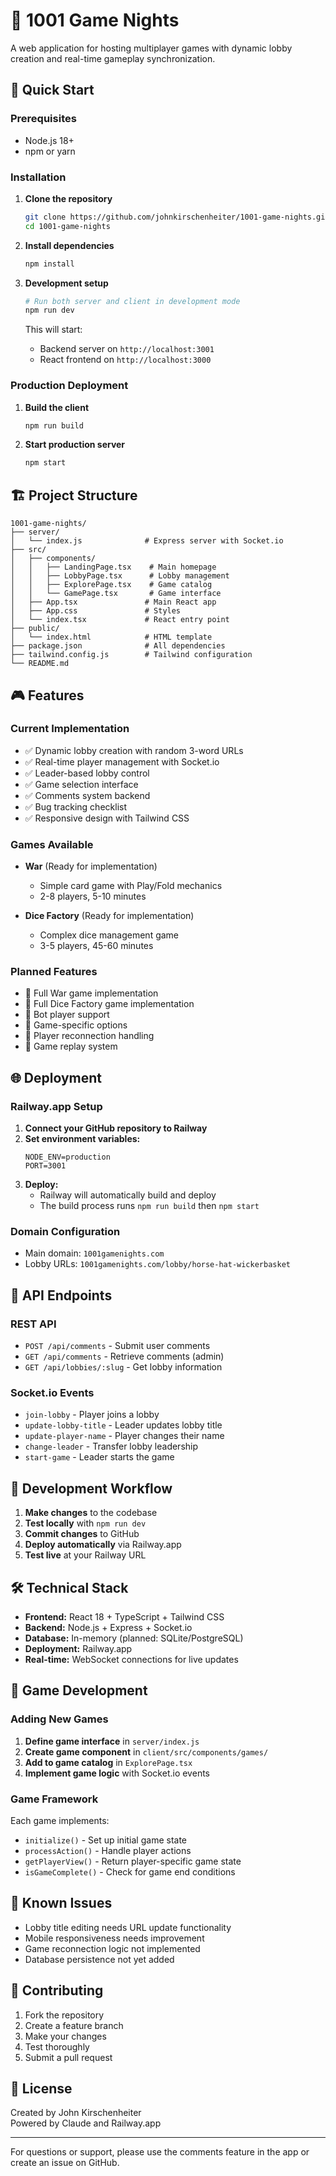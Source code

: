 # 🎲 1001 Game Nights

A web application for hosting multiplayer games with dynamic lobby creation and real-time gameplay synchronization.

## 🚀 Quick Start

### Prerequisites
- Node.js 18+ 
- npm or yarn

### Installation

1. **Clone the repository**
   ```bash
   git clone https://github.com/johnkirschenheiter/1001-game-nights.git
   cd 1001-game-nights
   ```

2. **Install dependencies**
   ```bash
   npm install
   ```

3. **Development setup**
   ```bash
   # Run both server and client in development mode
   npm run dev
   ```

   This will start:
   - Backend server on `http://localhost:3001`
   - React frontend on `http://localhost:3000`

### Production Deployment

1. **Build the client**
   ```bash
   npm run build
   ```

2. **Start production server**
   ```bash
   npm start
   ```

## 🏗️ Project Structure

```
1001-game-nights/
├── server/
│   └── index.js              # Express server with Socket.io
├── src/
│   ├── components/
│   │   ├── LandingPage.tsx    # Main homepage
│   │   ├── LobbyPage.tsx      # Lobby management
│   │   ├── ExplorePage.tsx    # Game catalog
│   │   └── GamePage.tsx       # Game interface
│   ├── App.tsx               # Main React app
│   ├── App.css               # Styles
│   └── index.tsx             # React entry point
├── public/
│   └── index.html            # HTML template
├── package.json              # All dependencies
├── tailwind.config.js        # Tailwind configuration
└── README.md
```

## 🎮 Features

### Current Implementation
- ✅ Dynamic lobby creation with random 3-word URLs
- ✅ Real-time player management with Socket.io
- ✅ Leader-based lobby control
- ✅ Game selection interface
- ✅ Comments system backend
- ✅ Bug tracking checklist
- ✅ Responsive design with Tailwind CSS

### Games Available
- **War** (Ready for implementation)
  - Simple card game with Play/Fold mechanics
  - 2-8 players, 5-10 minutes
  
- **Dice Factory** (Ready for implementation)
  - Complex dice management game
  - 3-5 players, 45-60 minutes

### Planned Features
- 🔄 Full War game implementation
- 🔄 Full Dice Factory game implementation
- 🔄 Bot player support
- 🔄 Game-specific options
- 🔄 Player reconnection handling
- 🔄 Game replay system

## 🌐 Deployment

### Railway.app Setup

1. **Connect your GitHub repository to Railway**
2. **Set environment variables:**
   ```
   NODE_ENV=production
   PORT=3001
   ```
3. **Deploy:**
   - Railway will automatically build and deploy
   - The build process runs `npm run build` then `npm start`

### Domain Configuration
- Main domain: `1001gamenights.com`
- Lobby URLs: `1001gamenights.com/lobby/horse-hat-wickerbasket`

## 🔧 API Endpoints

### REST API
- `POST /api/comments` - Submit user comments
- `GET /api/comments` - Retrieve comments (admin)
- `GET /api/lobbies/:slug` - Get lobby information

### Socket.io Events
- `join-lobby` - Player joins a lobby
- `update-lobby-title` - Leader updates lobby title
- `update-player-name` - Player changes their name
- `change-leader` - Transfer lobby leadership
- `start-game` - Leader starts the game

## 🎯 Development Workflow

1. **Make changes** to the codebase
2. **Test locally** with `npm run dev`
3. **Commit changes** to GitHub
4. **Deploy automatically** via Railway.app
5. **Test live** at your Railway URL

## 🛠️ Technical Stack

- **Frontend:** React 18 + TypeScript + Tailwind CSS
- **Backend:** Node.js + Express + Socket.io
- **Database:** In-memory (planned: SQLite/PostgreSQL)
- **Deployment:** Railway.app
- **Real-time:** WebSocket connections for live updates

## 🎲 Game Development

### Adding New Games

1. **Define game interface** in `server/index.js`
2. **Create game component** in `client/src/components/games/`
3. **Add to game catalog** in `ExplorePage.tsx`
4. **Implement game logic** with Socket.io events

### Game Framework

Each game implements:
- `initialize()` - Set up initial game state
- `processAction()` - Handle player actions
- `getPlayerView()` - Return player-specific game state
- `isGameComplete()` - Check for game end conditions

## 🐛 Known Issues

- Lobby title editing needs URL update functionality
- Mobile responsiveness needs improvement
- Game reconnection logic not implemented
- Database persistence not yet added

## 📝 Contributing

1. Fork the repository
2. Create a feature branch
3. Make your changes
4. Test thoroughly
5. Submit a pull request

## 📄 License

Created by John Kirschenheiter  
Powered by Claude and Railway.app

---

For questions or support, please use the comments feature in the app or create an issue on GitHub.